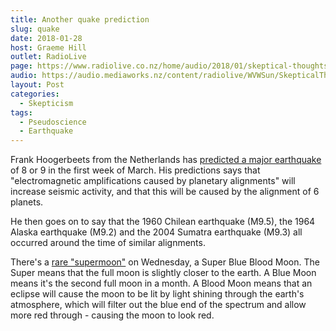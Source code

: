 ```yaml
---
title: Another quake prediction
slug: quake
date: 2018-01-28
host: Graeme Hill
outlet: RadioLive
page: https://www.radiolive.co.nz/home/audio/2018/01/skeptical-thoughts-with-mark-honeychurch0.html
audio: https://audio.mediaworks.nz/content/radiolive/WVWSun/SkepticalThoughts28_01_18.mp3
layout: Post
categories:
  - Skepticism
tags:
  - Pseudoscience
  - Earthquake
---
```


Frank Hoogerbeets from the Netherlands has [predicted a major earthquake](http://www.newshub.co.nz/home/new-zealand/2018/01/man-s-huge-quake-prediction-is-fearmongering-geonet.html) of 8 or 9 in the first week of March. His predictions says that "electromagnetic amplifications caused by planetary alignments" will increase seismic activity, and that this will be caused by the alignment of 6 planets.

<!-- more -->

He then goes on to say that the 1960 Chilean earthquake (M9.5), the 1964 Alaska earthquake (M9.2) and the 2004 Sumatra earthquake (M9.3) all occurred around the time of similar alignments.

There's a [rare "supermoon"](http://www.newshub.co.nz/home/new-zealand/2018/01/super-blue-blood-moon-nz-to-witness-extremely-rare-event.html) on Wednesday, a Super Blue Blood Moon. The Super means that the full moon is slightly closer to the earth. A Blue Moon means it's the second full moon in a month. A Blood Moon means that an eclipse will cause the moon to be lit by light shining through the earth's atmosphere, which will filter out the blue end of the spectrum and allow more red through - causing the moon to look red.

